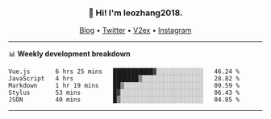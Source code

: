 <h3 align="center">👋 Hi! I'm leozhang2018.</h3>
<p align="center">
  <a href="https://code.leozhang2018.me">Blog</a> •
  <a href="https://twitter.com/leozhang2018">Twitter</a> •
  <a href="https://www.v2ex.com/member/leozhang">V2ex</a> •
  <a href="https://www.instagram.com/leozhanghere">Instagram</a>
</p>

-------

📊 **Weekly development breakdown**
<!--START_SECTION:waka-->
```text
Vue.js       6 hrs 25 mins   ███████████▓░░░░░░░░░░░░░   46.24 % 
JavaScript   4 hrs           ███████▒░░░░░░░░░░░░░░░░░   28.82 % 
Markdown     1 hr 19 mins    ██▒░░░░░░░░░░░░░░░░░░░░░░   09.59 % 
Stylus       53 mins         █▓░░░░░░░░░░░░░░░░░░░░░░░   06.43 % 
JSON         40 mins         █▒░░░░░░░░░░░░░░░░░░░░░░░   04.85 % 
```
<!--END_SECTION:waka-->
-------
